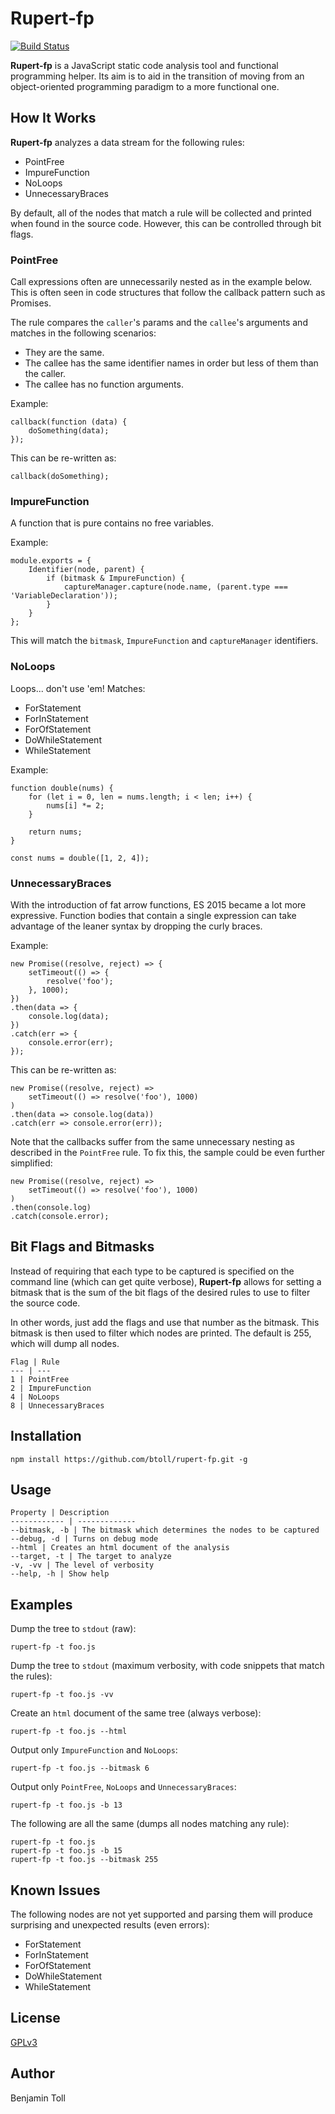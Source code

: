 # Rupert-fp

[![Build Status](https://travis-ci.org/btoll/rupert-fp.svg?branch=master)](https://travis-ci.org/btoll/rupert-fp)

**Rupert-fp** is a JavaScript static code analysis tool and functional programming helper. Its aim is to aid in the transition of moving from an object-oriented programming paradigm to a more functional one.

## How It Works

**Rupert-fp** analyzes a data stream for the following rules:

- PointFree
- ImpureFunction
- NoLoops
- UnnecessaryBraces

By default, all of the nodes that match a rule will be collected and printed when found in the source code. However, this can be controlled through bit flags.

### PointFree

Call expressions often are unnecessarily nested as in the example below. This is often seen in code structures that follow the callback pattern such as Promises.

The rule compares the `caller`'s params and the `callee`'s arguments and matches in the following scenarios:

- They are the same.
- The callee has the same identifier names in order but less of them than the caller.
- The callee has no function arguments.

Example:

    callback(function (data) {
        doSomething(data);
    });

This can be re-written as:

    callback(doSomething);

### ImpureFunction

A function that is pure contains no free variables.

Example:

    module.exports = {
        Identifier(node, parent) {
            if (bitmask & ImpureFunction) {
                captureManager.capture(node.name, (parent.type === 'VariableDeclaration'));
            }
        }
    };

This will match the `bitmask`, `ImpureFunction` and `captureManager` identifiers.

### NoLoops

Loops... don't use 'em! Matches:

- ForStatement
- ForInStatement
- ForOfStatement
- DoWhileStatement
- WhileStatement

Example:

    function double(nums) {
        for (let i = 0, len = nums.length; i < len; i++) {
            nums[i] *= 2;
        }

        return nums;
    }

    const nums = double([1, 2, 4]);

### UnnecessaryBraces

With the introduction of fat arrow functions, ES 2015 became a lot more expressive. Function bodies that contain a single expression can take advantage of the leaner syntax by dropping the curly braces.

Example:

    new Promise((resolve, reject) => {
        setTimeout(() => {
            resolve('foo');
        }, 1000);
    })
    .then(data => {
        console.log(data);
    })
    .catch(err => {
        console.error(err);
    });

This can be re-written as:

    new Promise((resolve, reject) =>
        setTimeout(() => resolve('foo'), 1000)
    )
    .then(data => console.log(data))
    .catch(err => console.error(err));

Note that the callbacks suffer from the same unnecessary nesting as described in the `PointFree` rule. To fix this, the sample could be even further simplified:

    new Promise((resolve, reject) =>
        setTimeout(() => resolve('foo'), 1000)
    )
    .then(console.log)
    .catch(console.error);

## Bit Flags and Bitmasks

Instead of requiring that each type to be captured is specified on the command line (which can get quite verbose), **Rupert-fp** allows for setting a bitmask that is the sum of the bit flags of the desired rules to use to filter the source code.

In other words, just add the flags and use that number as the bitmask. This bitmask is then used to filter which nodes are printed. The default is 255, which will dump all nodes.

    Flag | Rule
    --- | ---
    1 | PointFree
    2 | ImpureFunction
    4 | NoLoops
    8 | UnnecessaryBraces

## Installation

`npm install https://github.com/btoll/rupert-fp.git -g`

## Usage

    Property | Description
    ------------ | -------------
    --bitmask, -b | The bitmask which determines the nodes to be captured
    --debug, -d | Turns on debug mode
    --html | Creates an html document of the analysis
    --target, -t | The target to analyze
    -v, -vv | The level of verbosity
    --help, -h | Show help

## Examples

Dump the tree to `stdout` (raw):

    rupert-fp -t foo.js

Dump the tree to `stdout` (maximum verbosity, with code snippets that match the rules):

    rupert-fp -t foo.js -vv

Create an `html` document of the same tree (always verbose):

    rupert-fp -t foo.js --html

Output only `ImpureFunction` and `NoLoops`:

    rupert-fp -t foo.js --bitmask 6

Output only `PointFree`, `NoLoops` and `UnnecessaryBraces`:

    rupert-fp -t foo.js -b 13

The following are all the same (dumps all nodes matching any rule):

    rupert-fp -t foo.js
    rupert-fp -t foo.js -b 15
    rupert-fp -t foo.js --bitmask 255

## Known Issues

The following nodes are not yet supported and parsing them will produce surprising and unexpected results (even errors):

- ForStatement
- ForInStatement
- ForOfStatement
- DoWhileStatement
- WhileStatement

## License

[GPLv3](COPYING)

## Author

Benjamin Toll

